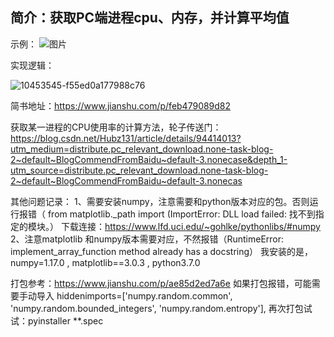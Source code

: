 
简介：获取PC端进程cpu、内存，并计算平均值
------------------------
示例：
![图片](https://user-images.githubusercontent.com/74752752/136493071-c76b102f-e5a8-40fc-adfa-76080312ca65.png)



实现逻辑：



![10453545-f55ed0a177988c76](https://user-images.githubusercontent.com/74752752/128282191-d8d5e930-6284-4ef9-818d-6ca0dea32dbe.png)



















简书地址：https://www.jianshu.com/p/feb479089d82


获取某一进程的CPU使用率的计算方法，轮子传送门：
https://blog.csdn.net/Hubz131/article/details/94414013?utm_medium=distribute.pc_relevant_download.none-task-blog-2~default~BlogCommendFromBaidu~default-3.nonecase&depth_1-utm_source=distribute.pc_relevant_download.none-task-blog-2~default~BlogCommendFromBaidu~default-3.nonecas

其他问题记录：
1、需要安装numpy，注意需要和python版本对应的包。否则运行报错（ from matplotlib._path import (ImportError: DLL load failed: 找不到指定的模块。）
    下载连接：https://www.lfd.uci.edu/~gohlke/pythonlibs/#numpy
2、注意matplotlib 和numpy版本需要对应，不然报错（RuntimeError: implement_array_function method already has a docstring）
我安装的是，numpy=1.17.0 , matplotlib==3.0.3 , python3.7.0

打包参考：https://www.jianshu.com/p/ae85d2ed7a6e
如果打包报错，可能需要手动导入 hiddenimports=['numpy.random.common', 'numpy.random.bounded_integers', 'numpy.random.entropy'],
再次打包试试：pyinstaller **.spec